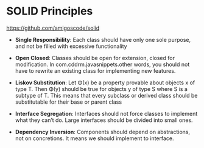 # SOLID Principles

https://github.com/amigoscode/solid

- **Single Responsibility**: Each class should have only one sole purpose, and not 
be filled with excessive functionality

- **Open Closed**: Classes should be open for extension, closed for modification. 
In com.cddrm.javasnippets.other words, you should not have to rewrite an existing class for implementing new features.

- **Liskov Substitution**: Let Φ(x) be a property provable about objects x of type T. 
Then Φ(y) should be true for objects y of type S where S is a subtype of T. 
This means that every subclass or derived class should be substitutable for their base or parent class

- **Interface Segregation**: Interfaces should not force classes to implement what they 
can’t do. Large interfaces should be divided into small ones.

- **Dependency Inversion**: Components should depend on abstractions, not on concretions.
 It means we should implement to interface.

